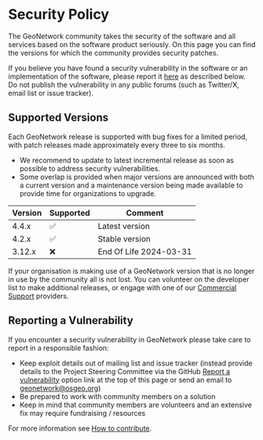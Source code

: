 # Security Policy

The GeoNetwork community takes the security of the software and all services based on the software product seriously. On this page you can find the versions for which the community provides security patches. 

If you believe you have found a security vulnerability in the software or an implementation of the software, please report it [here](https://github.com/geonetwork/core-geonetwork/security/advisories/new) as described below. Do not publish the vulnerability in any public forums (such as Twitter/X, email list or issue tracker).

## Supported Versions

Each GeoNetwork release is supported with bug fixes for a limited period, with patch releases made approximately every three to six  months. 

- We recommend to update to latest incremental release as soon as possible to address security vulnerabilities.
- Some overlap is provided when major versions are announced with both a current version and a maintenance version being made available to provide time for organizations to upgrade.

| Version | Supported          | Comment                                     |
|---------|--------------------|---------------------------------------------|
| 4.4.x   | :white_check_mark: | Latest version                              |
| 4.2.x   | :white_check_mark: | Stable version                              |
| 3.12.x  | ❌  | End Of Life 2024-03-31 |

If your organisation is making use of a GeoNetwork version that is no longer in use by the community all is not lost. You can volunteer on the developer list to make additional releases, or engage with one of our [Commercial Support](https://www.osgeo.org/service-providers/?p=geonetwork) providers. 

## Reporting a Vulnerability

If you encounter a security vulnerability in GeoNetwork please take care to report in a responsible fashion:

* Keep exploit details out of mailing list and issue tracker (instead provide details to the Project Steering Committee via the GitHub [Report a vulnerability](https://github.com/geonetwork/core-geonetwork/security/advisories/new) option link at the top of this page or send an email to geonetwork@osgeo.org)
* Be prepared to work with community members on a solution
* Keep in mind that community members are volunteers and an extensive fix may require fundraising / resources

For more information see [How to contribute](https://github.com/geonetwork/core-geonetwork/wiki/How-to-contribute).

